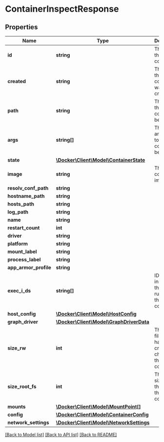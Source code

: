 # ContainerInspectResponse

## Properties
Name | Type | Description | Notes
------------ | ------------- | ------------- | -------------
**id** | **string** | The ID of the container | [optional] 
**created** | **string** | The time the container was created | [optional] 
**path** | **string** | The path to the command being run | [optional] 
**args** | **string[]** | The arguments to the command being run | [optional] 
**state** | [**\Docker\Client\Model\ContainerState**](ContainerState.md) |  | [optional] 
**image** | **string** | The container&#x27;s image ID | [optional] 
**resolv_conf_path** | **string** |  | [optional] 
**hostname_path** | **string** |  | [optional] 
**hosts_path** | **string** |  | [optional] 
**log_path** | **string** |  | [optional] 
**name** | **string** |  | [optional] 
**restart_count** | **int** |  | [optional] 
**driver** | **string** |  | [optional] 
**platform** | **string** |  | [optional] 
**mount_label** | **string** |  | [optional] 
**process_label** | **string** |  | [optional] 
**app_armor_profile** | **string** |  | [optional] 
**exec_i_ds** | **string[]** | IDs of exec instances that are running in the container. | [optional] 
**host_config** | [**\Docker\Client\Model\HostConfig**](HostConfig.md) |  | [optional] 
**graph_driver** | [**\Docker\Client\Model\GraphDriverData**](GraphDriverData.md) |  | [optional] 
**size_rw** | **int** | The size of files that have been created or changed by this container. | [optional] 
**size_root_fs** | **int** | The total size of all the files in this container. | [optional] 
**mounts** | [**\Docker\Client\Model\MountPoint[]**](MountPoint.md) |  | [optional] 
**config** | [**\Docker\Client\Model\ContainerConfig**](ContainerConfig.md) |  | [optional] 
**network_settings** | [**\Docker\Client\Model\NetworkSettings**](NetworkSettings.md) |  | [optional] 

[[Back to Model list]](../../README.md#documentation-for-models) [[Back to API list]](../../README.md#documentation-for-api-endpoints) [[Back to README]](../../README.md)

